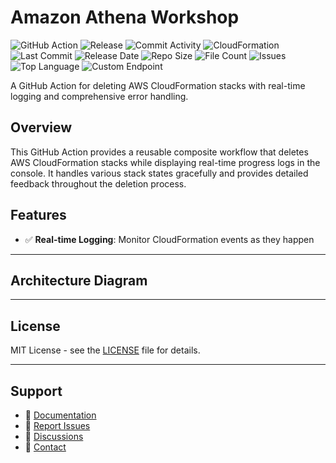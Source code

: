 # Amazon Athena Workshop

![GitHub Action](https://img.shields.io/badge/GitHub-Action-blue?logo=github)&nbsp;![Release](https://github.com/subhamay-bhattacharyya/3808-athena-cft/actions/workflows/release.yaml/badge.svg)&nbsp;![Commit Activity](https://img.shields.io/github/commit-activity/t/subhamay-bhattacharyya/3808-athena-cft)&nbsp;![CloudFormation](https://img.shields.io/badge/AWS-CloudFormation-orange?logo=amazonaws)&nbsp;![Last Commit](https://img.shields.io/github/last-commit/subhamay-bhattacharyya/3808-athena-cft)&nbsp;![Release Date](https://img.shields.io/github/release-date/subhamay-bhattacharyya/3808-athena-cft)&nbsp;![Repo Size](https://img.shields.io/github/repo-size/subhamay-bhattacharyya/3808-athena-cft)&nbsp;![File Count](https://img.shields.io/github/directory-file-count/subhamay-bhattacharyya/3808-athena-cft)&nbsp;![Issues](https://img.shields.io/github/issues/subhamay-bhattacharyya/3808-athena-cft)&nbsp;![Top Language](https://img.shields.io/github/languages/top/subhamay-bhattacharyya/3808-athena-cft)&nbsp;![Custom Endpoint](https://img.shields.io/endpoint?url=https://gist.githubusercontent.com/bsubhamay/057271c52ccf48d4dbc63dabb497070c/raw/3808-athena-cft.json?)


A GitHub Action for deleting AWS CloudFormation stacks with real-time logging and comprehensive error handling.

## Overview

This GitHub Action provides a reusable composite workflow that deletes AWS CloudFormation stacks while displaying real-time progress logs in the console. It handles various stack states gracefully and provides detailed feedback throughout the deletion process.

## Features

- ✅ **Real-time Logging**: Monitor CloudFormation events as they happen

---

## Architecture Diagram


---

## License

MIT License - see the [LICENSE](LICENSE) file for details.

---

## Support

- 📖 [Documentation](https://github.com/subhamay-bhattacharyya/3808-athena-cft/wiki)
- 🐛 [Report Issues](https://github.com/subhamay-bhattacharyya/3808-athena-cft/issues)
- 💬 [Discussions](https://github.com/subhamay-bhattacharyya/3808-athena-cft/discussions)
- 📧 [Contact](mailto:support@subhamay.aws@gmail.com)